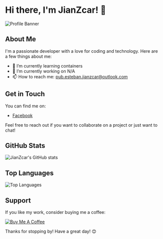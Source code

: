 # Hi there, I'm JianZcar! 👋

![Profile Banner](https://imgur.com/6yxbb2g.png)

## About Me

I'm a passionate developer with a love for coding and technology. Here are a few things about me:

- 🌱 I’m currently learning containers
- 🔭 I’m currently working on N/A
- 📫 How to reach me: pub.esteban.jianzcar@outlook.com

## Get in Touch

You can find me on:

- [Facebook](https://www.facebook.com/jian.zcar.esteban.pro)

Feel free to reach out if you want to collaborate on a project or just want to chat!

## GitHub Stats

![JianZcar's GitHub stats](https://github-readme-stats.vercel.app/api?username=jianzcar&show_icons=true&theme=radical)

## Top Languages

![Top Languages](https://github-readme-stats.vercel.app/api/top-langs/?username=jianzcar&layout=compact&theme=radical)

## Support

If you like my work, consider buying me a coffee:

[![Buy Me A Coffee](https://img.shields.io/badge/-Buy%20me%20a%20coffee-FFDD00?style=flat&logo=buy-me-a-coffee&logoColor=black)](https://www.buymeacoffee.com/yourusername)

Thanks for stopping by! Have a great day! 😊
